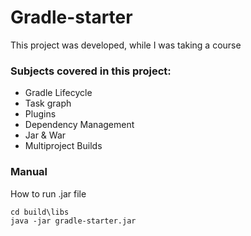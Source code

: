 # Gradle-starter 

This project was developed, while I was taking a course

### Subjects covered in this project:

- Gradle Lifecycle
- Task graph
- Plugins
- Dependency Management
- Jar & War
- Multiproject Builds

### Manual 

How to run .jar file

    cd build\libs
    java -jar gradle-starter.jar